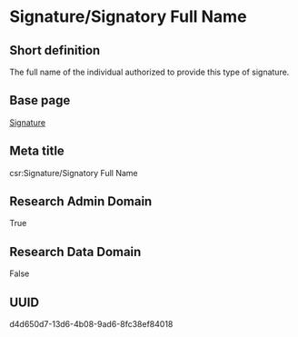 # Signature/Signatory Full Name
## Short definition
The full name of the individual authorized to provide this type of signature.
## Base page
[Signature](../Objects/Signature.md)
## Meta title
csr:Signature/Signatory Full Name
## Research Admin Domain
True
## Research Data Domain
False
## UUID
d4d650d7-13d6-4b08-9ad6-8fc38ef84018

